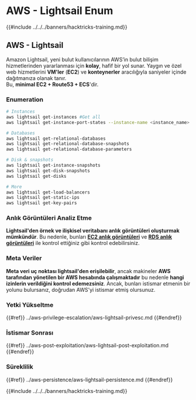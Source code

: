 # AWS - Lightsail Enum

{{#include ../../../banners/hacktricks-training.md}}

## AWS - Lightsail

Amazon Lightsail, yeni bulut kullanıcılarının AWS’in bulut bilişim hizmetlerinden yararlanması için **kolay**, hafif bir yol sunar. Yaygın ve özel web hizmetlerini **VM'ler** (**EC2**) ve **konteynerler** aracılığıyla saniyeler içinde dağıtmanıza olanak tanır.\
Bu, **minimal EC2 + Route53 + ECS**'dir.

### Enumeration
```bash
# Instances
aws lightsail get-instances #Get all
aws lightsail get-instance-port-states --instance-name <instance_name> #Get open ports

# Databases
aws lightsail get-relational-databases
aws lightsail get-relational-database-snapshots
aws lightsail get-relational-database-parameters

# Disk & snapshots
aws lightsail get-instance-snapshots
aws lightsail get-disk-snapshots
aws lightsail get-disks

# More
aws lightsail get-load-balancers
aws lightsail get-static-ips
aws lightsail get-key-pairs
```
### Anlık Görüntüleri Analiz Etme

**Lightsail'den örnek ve ilişkisel veritabanı anlık görüntüleri oluşturmak mümkündür**. Bu nedenle, bunları [**EC2 anlık görüntüleri**](aws-ec2-ebs-elb-ssm-vpc-and-vpn-enum/#ebs) ve [**RDS anlık görüntüleri**](aws-relational-database-rds-enum.md#enumeration) ile kontrol ettiğiniz gibi kontrol edebilirsiniz.

### Meta Veriler

**Meta veri uç noktası lightsail'den erişilebilir**, ancak makineler **AWS tarafından yönetilen bir AWS hesabında çalışmaktadır** bu nedenle **hangi izinlerin verildiğini kontrol edemezsiniz**. Ancak, bunları istismar etmenin bir yolunu bulursanız, doğrudan AWS'yi istismar etmiş olursunuz.

### Yetki Yükseltme

{{#ref}}
../aws-privilege-escalation/aws-lightsail-privesc.md
{{#endref}}

### İstismar Sonrası

{{#ref}}
../aws-post-exploitation/aws-lightsail-post-exploitation.md
{{#endref}}

### Süreklilik

{{#ref}}
../aws-persistence/aws-lightsail-persistence.md
{{#endref}}

{{#include ../../../banners/hacktricks-training.md}}
